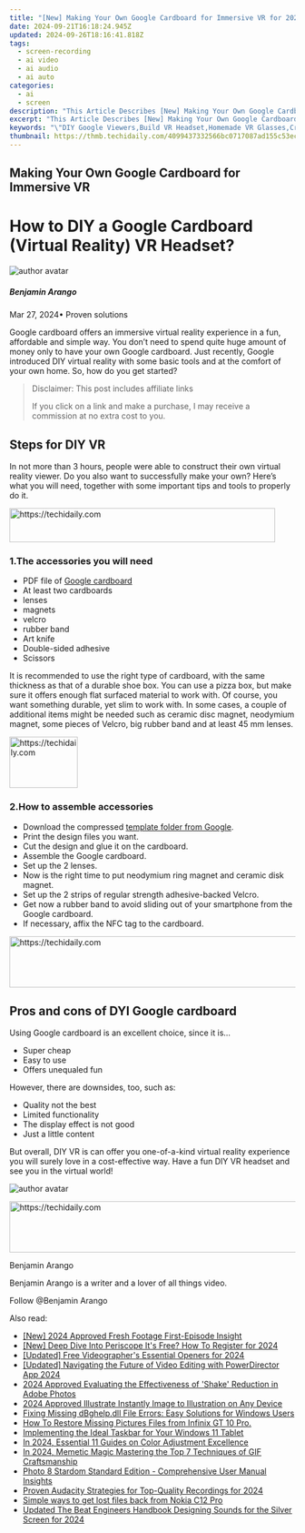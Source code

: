 ```yaml
---
title: "[New] Making Your Own Google Cardboard for Immersive VR for 2024"
date: 2024-09-21T16:18:24.945Z
updated: 2024-09-26T18:16:41.818Z
tags: 
  - screen-recording
  - ai video
  - ai audio
  - ai auto
categories: 
  - ai
  - screen
description: "This Article Describes [New] Making Your Own Google Cardboard for Immersive VR for 2024"
excerpt: "This Article Describes [New] Making Your Own Google Cardboard for Immersive VR for 2024"
keywords: "\"DIY Google Viewers,Build VR Headset,Homemade VR Glasses,Craft Cardboard VR,Create Personal VR,Making VR Display,Self-Designed Virtual View\""
thumbnail: https://thmb.techidaily.com/4099437332566bc0717087ad155c53eccdb95fb25198b821350f08a36ef32c9d.jpg
---
```


## Making Your Own Google Cardboard for Immersive VR

# How to DIY a Google Cardboard (Virtual Reality) VR Headset?

![author avatar](https://images.wondershare.com/filmora/article-images/benjamin-arango-author.jpg)

##### Benjamin Arango

 Mar 27, 2024• Proven solutions

 Google cardboard offers an immersive virtual reality experience in a fun, affordable and simple way. You don’t need to spend quite huge amount of money only to have your own Google cardboard. Just recently, Google introduced DIY virtual reality with some basic tools and at the comfort of your own home. So, how do you get started?

>  Disclaimer: This post includes affiliate links
>
>  If you click on a link and make a purchase, I may receive a commission at no extra cost to you.
>

## Steps for DIY VR

 In not more than 3 hours, people were able to construct their own virtual reality viewer. Do you also want to successfully make your own? Here’s what you will need, together with some important tips and tools to properly do it.

<!-- affiliate ads begin -->
<a href="https://review-au.sjv.io/c/5597632/2098703/14409" target="_top" id="2098703">
  <img src="//a.impactradius-go.com/display-ad/14409-2098703" border="0" alt="https://techidaily.com" width="468" height="60"/>
</a>
<img height="0" width="0" src="https://review-au.sjv.io/i/5597632/2098703/14409" style="position:absolute;visibility:hidden;" border="0" />
<!-- affiliate ads end -->

### 1.The accessories you will need

* PDF file of [Google cardboard](https://vr.google.com/intl/en%5Fus/cardboard/get-cardboard/  )
* At least two cardboards
* lenses
* magnets
* velcro
* rubber band
* Art knife
* Double-sided adhesive
* Scissors

 It is recommended to use the right type of cardboard, with the same thickness as that of a durable shoe box. You can use a pizza box, but make sure it offers enough flat surfaced material to work with. Of course, you want something durable, yet slim to work with. In some cases, a couple of additional items might be needed such as ceramic disc magnet, neodymium magnet, some pieces of Velcro, big rubber band and at least 45 mm lenses.

<!-- affiliate ads begin -->
<a href="https://aligracehair.sjv.io/c/5597632/2135350/19272" target="_top" id="2135350">
  <img src="//a.impactradius-go.com/display-ad/19272-2135350" border="0" alt="https://techidaily.com" width="120" height="90"/>
</a>
<img height="0" width="0" src="https://aligracehair.sjv.io/i/5597632/2135350/19272" style="position:absolute;visibility:hidden;" border="0" />
<!-- affiliate ads end -->

### 2.How to assemble accessories

* Download the compressed [template folder from Google](https://vr.google.com/intl/en%5Fus/cardboard/get-cardboard/  ).
* Print the design files you want.
* Cut the design and glue it on the cardboard.
* Assemble the Google cardboard.
* Set up the 2 lenses.
* Now is the right time to put neodymium ring magnet and ceramic disk magnet.
* Set up the 2 strips of regular strength adhesive-backed Velcro.
* Get now a rubber band to avoid sliding out of your smartphone from the Google cardboard.
* If necessary, affix the NFC tag to the cardboard.

<!-- affiliate ads begin -->
<a href="https://appsumo.8odi.net/c/5597632/2151855/7443" target="_top" id="2151855">
  <img src="//a.impactradius-go.com/display-ad/7443-2151855" border="0" alt="https://techidaily.com" width="728" height="90"/>
</a>
<img height="0" width="0" src="https://appsumo.8odi.net/i/5597632/2151855/7443" style="position:absolute;visibility:hidden;" border="0" />
<!-- affiliate ads end -->

## Pros and cons of DYI Google cardboard

 Using Google cardboard is an excellent choice, since it is…

* Super cheap
* Easy to use
* Offers unequaled fun

 However, there are downsides, too, such as:

* Quality not the best
* Limited functionality
* The display effect is not good
* Just a little content

 But overall, DIY VR is can offer you one-of-a-kind virtual reality experience you will surely love in a cost-effective way. Have a fun DIY VR headset and see you in the virtual world!

![author avatar](https://images.wondershare.com/filmora/article-images/benjamin-arango-author.jpg)

<!-- affiliate ads begin -->
<a href="https://appsumo.8odi.net/c/5597632/2105874/7443" target="_top" id="2105874">
  <img src="//a.impactradius-go.com/display-ad/7443-2105874" border="0" alt="https://techidaily.com" width="728" height="90"/>
</a>
<img height="0" width="0" src="https://appsumo.8odi.net/i/5597632/2105874/7443" style="position:absolute;visibility:hidden;" border="0" />
<!-- affiliate ads end -->

Benjamin Arango

Benjamin Arango is a writer and a lover of all things video.

Follow @Benjamin Arango


<ins class="adsbygoogle"
     style="display:block"
     data-ad-format="autorelaxed"
     data-ad-client="ca-pub-7571918770474297"
     data-ad-slot="1223367746"></ins>



<ins class="adsbygoogle"
     style="display:block"
     data-ad-client="ca-pub-7571918770474297"
     data-ad-slot="8358498916"
     data-ad-format="auto"
     data-full-width-responsive="true"></ins>


<span class="atpl-alsoreadstyle">Also read:</span>
<div><ul>
<li><a href="https://screen-mirroring-recording.techidaily.com/new-2024-approved-fresh-footage-first-episode-insight/"><u>[New] 2024 Approved Fresh Footage First-Episode Insight</u></a></li>
<li><a href="https://fox-friendly.techidaily.com/new-deep-dive-into-periscope-its-free-how-to-register-for-2024/"><u>[New] Deep Dive Into Periscope It's Free? How To Register for 2024</u></a></li>
<li><a href="https://fox-friendly.techidaily.com/updated-free-videographers-essential-openers-for-2024/"><u>[Updated] Free Videographer's Essential Openers for 2024</u></a></li>
<li><a href="https://fox-friendly.techidaily.com/updated-navigating-the-future-of-video-editing-with-powerdirector-app-2024/"><u>[Updated] Navigating the Future of Video Editing with PowerDirector App 2024</u></a></li>
<li><a href="https://fox-friendly.techidaily.com/2024-approved-evaluating-the-effectiveness-of-shake-reduction-in-adobe-photos/"><u>2024 Approved Evaluating the Effectiveness of 'Shake' Reduction in Adobe Photos</u></a></li>
<li><a href="https://fox-friendly.techidaily.com/2024-approved-illustrate-instantly-image-to-illustration-on-any-device/"><u>2024 Approved Illustrate Instantly Image to Illustration on Any Device</u></a></li>
<li><a href="https://techno-recovery.techidaily.com/fixing-missing-dbghelpdll-file-errors-easy-solutions-for-windows-users/"><u>Fixing Missing dBghelp.dll File Errors: Easy Solutions for Windows Users</u></a></li>
<li><a href="https://blog-min.techidaily.com/how-to-restore-missing-pictures-files-from-infinix-gt-10-pro-by-fonelab-android-recover-pictures/"><u>How To Restore Missing Pictures Files from Infinix GT 10 Pro.</u></a></li>
<li><a href="https://win11.techidaily.com/implementing-the-ideal-taskbar-for-your-windows-11-tablet/"><u>Implementing the Ideal Taskbar for Your Windows 11 Tablet</u></a></li>
<li><a href="https://fox-friendly.techidaily.com/in-2024-essential-11-guides-on-color-adjustment-excellence/"><u>In 2024, Essential 11 Guides on Color Adjustment Excellence</u></a></li>
<li><a href="https://fox-friendly.techidaily.com/in-2024-memetic-magic-mastering-the-top-7-techniques-of-gif-craftsmanship/"><u>In 2024, Memetic Magic Mastering the Top 7 Techniques of GIF Craftsmanship</u></a></li>
<li><a href="https://data-safeguard.techidaily.com/photo-8-stardom-standard-edition-comprehensive-user-manual-insights/"><u>Photo 8 Stardom Standard Edition - Comprehensive User Manual Insights</u></a></li>
<li><a href="https://extra-guidance.techidaily.com/proven-audacity-strategies-for-top-quality-recordings-for-2024/"><u>Proven Audacity Strategies for Top-Quality Recordings for 2024</u></a></li>
<li><a href="https://techidaily.com/simple-ways-to-get-lost-files-back-from-nokia-c12-pro-by-fonelab-android-recover-data/"><u>Simple ways to get lost files back from Nokia C12 Pro</u></a></li>
<li><a href="https://voice-adjusting.techidaily.com/updated-the-beat-engineers-handbook-designing-sounds-for-the-silver-screen-for-2024/"><u>Updated The Beat Engineers Handbook Designing Sounds for the Silver Screen for 2024</u></a></li>
</ul></div>

